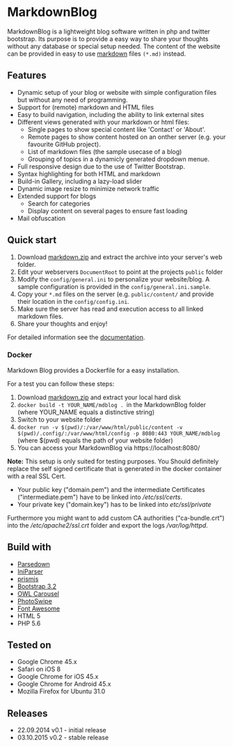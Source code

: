 # MarkdownBlog

MarkdownBlog is a lightweight blog software written in php and twitter bootstrap. Its purpose is to provide a easy way to share your thoughts without any database or special setup needed.
The content of the website can be provided in easy to use [markdown](http://de.wikipedia.org/wiki/Markdown) files `(*.md)` instead. 

## Features
- Dynamic setup of your blog or website with simple configuration files but without any need of programming.
- Support for (remote) markdown and HTML files
- Easy to build navigation, including the ability to link external sites
- Different views generated with your markdown or html files:
  - Single pages to show special content like 'Contact' or 'About'.
  - Remote pages to show content hosted on an onther server (e.g. your favourite GitHub project).
  - List of markdown files (the sample usecase of a blog)
  - Grouping of topics in a dynamicly generated dropdown menue.
- Full responsive design due to the use of Twitter Bootstrap.
- Syntax highlighting for both HTML and markdown
- Build-in Gallery, including a lazy-load slider
- Dynamic image resize to minimize network traffic
- Extended support for blogs
  - Search for categories
  - Display content on several pages to ensure fast loading
- Mail obfuscation

## Quick start

1. Download [markdown.zip](https://github.com/phgamper/markdown_blog/releases) and extract the archive into your server's web folder. 
2. Edit your webservers `DocumentRoot` to point at the projects `public` folder
3. Modify the `config/general.ini` to personalize your website/blog. A sample configuration is provided in the `config/general.ini.sample`.
4. Copy your `*.md` files on the server (e.g. `public/content/` and provide their location in the `config/config.ini`. 
5. Make sure the server has read and execution access to all linked markdown files.
6. Share your thoughts and enjoy!

For detailed information see the [documentation](https://github.com/phgamper/markdown_blog/blob/master/doc.md).

### Docker

Markdown Blog provides a Dockerfile for a easy installation. 

For a test you can follow these steps: 

1. Download [markdown.zip](https://github.com/phgamper/markdown_blog/releases) and extract your local hard disk
2. `docker build -t YOUR_NAME/mdblog . `in the MarkdownBlog folder (where YOUR_NAME equals a distinctive string)
3. Switch to your website folder 
4. `docker run -v $(pwd)/:/var/www/html/public/content -v $(pwd)/.config/:/var/www/html/config -p 8080:443 YOUR_NAME/mdblog` (where $(pwd) equals the path of your website folder)
5. You can access your MarkdownBlog via https://localhost:8080/

__Note:__ This setup is only suited for testing purposes. You Should definitely replace the self signed certificate that is generated in the docker container with a real SSL Cert.
- Your public key ("domain.pem") and the intermediate Certificates ("intermediate.pem") have to be linked into _/etc/ssl/certs_.
- Your private key ("domain.key") has to be linked into _etc/ssl/private_

Furthermore you might want to add custom CA authorities ("ca-bundle.crt") into the _/etc/apache2/ssl.crt_ folder and export the logs _/var/log/httpd_.

## Build with

- [Parsedown](http://parsedown.org)
- [IniParser](https://github.com/austinhyde/IniParser)
- [prismjs](http://prismjs.com/index.html)
- [Bootstrap 3.2](http://getbootstrap.com)
- [OWL Carousel](http://owlgraphic.com/owlcarousel/)
- [PhotoSwipe](http://photoswipe.com/)
- [Font Awesome](https://fortawesome.github.io/Font-Awesome/)
- HTML 5
- PHP 5.6

## Tested on

- Google Chrome 45.x
- Safari on iOS 8
- Google Chrome for iOS 45.x
- Google Chrome for Android 45.x
- Mozilla Firefox for Ubuntu 31.0

## Releases

- 22.09.2014  v0.1 - initial release
- 03.10.2015  v0.2 - stable release
